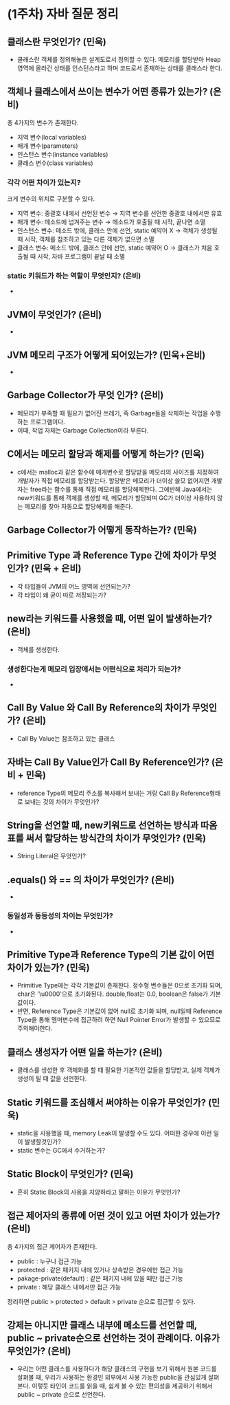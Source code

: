 # (1주차) 자바 질문 정리
## 클래스란 무엇인가? (민욱)
- 클래스란 객체를 정의해놓은 설계도로서 정의할 수 있다.
  메모리를 할당받아 Heap영역에 올라간 상태를 인스턴스라고 하며
  코드로서 존재하는 상태를 클래스라 한다.
## 객체나 클래스에서 쓰이는 변수가 어떤 종류가 있는가? (은비)
총 4가지의 변수가 존재한다.
- 지역 변수(local variables)
- 매개 변수(parameters)
- 인스턴스 변수(instance variables)
- 클래스 변수(class variables)
### 각각 어떤 차이가 있는지?
크게 변수의 위치로 구분할 수 있다.
- 지역 변수: 중괄호 내에서 선언된 변수
→ 지역 변수를 선언한 중괄호 내에서만 유효
- 매개 변수: 메소드에 넘겨주는 변수
→ 메소드가 호출될 때 시작, 끝나면 소멸
- 인스턴스 변수: 메소드 밖에, 클래스 안에 선언, static 예약어 X
→ 객체가 생성될 때 시작, 객체를 참조하고 있는 다른 객체가 없으면 소멸
- 클래스 변수: 메소드 밖에, 클래스 안에 선언, static 예약어 O
→ 클래스가 처음 호출될 때 시작, 자바 프로그램이 끝날 때 소멸

### static 키워드가 하는 역할이 무엇인지? (은비)
- 

## JVM이 무엇인가? (은비)
- 

## JVM 메모리 구조가 어떻게 되어있는가? (민욱+은비)
- 

## Garbage Collector가 무엇 인가? (은비)
- 메모리가 부족할 때 필요가 없어진 쓰레기, 즉 Garbage들을 삭제하는 작업을 수행하는 프로그램이다.
- 이때, 작업 자체는 Garbage Collection이라 부른다.

## C에서는 메모리 할당과 해제를 어떻게 하는가? (민욱)
- c에서는 malloc과 같은 함수에 매개변수로 할당받을 메모리의 사이즈를 지정하여 개발자가 직접 메모리를 할당받는다. 할당받은 메모리가 더이상 쓸모 없어지면 개발자는 free라는 함수를 통해 직접 메모리를 할당해제한다. 그에반해 Java에서는 new키워드를 통해 객체를 생성할 때, 메모리가 할당되며 GC가 더이상 사용하지 않는 메모리를 찾아 자동으로 할당해제를 해준다.
## Garbage Collector가 어떻게 동작하는가? (민욱)

## Primitive Type 과 Reference Type 간에 차이가 무엇인가? (민욱 + 은비)
- 각 타입들이 JVM의 어느 영역에 선언되는가?
- 각 타입이 왜 굳이 따로 저장되는가?

## new라는 키워드를 사용했을 때, 어떤 일이 발생하는가? (은비)
- 객체를 생성한다.
### 생성한다는게 메모리 입장에서는 어떤식으로 처리가 되는가?
- 

## Call By Value 와 Call By Reference의 차이가 무엇인가? (은비)
- Call By Value는 참조하고 있는 클래스

## 자바는 Call By Value인가 Call By Reference인가? (은비 + 민욱)
- reference Type의 메모리 주소를 복사해서 보내는 거랑 Call By Reference형태로 보내는 것의 차이가 무엇인가?

## String을 선언할 때, new키워드로 선언하는 방식과 따옴표를 써서 할당하는 방식간의 차이가 무엇인가? (민욱)
- String Literal은 무엇인가?

## .equals() 와 == 의 차이가 무엇인가? (은비)
- 
### 동일성과 동등성의 차이는 무엇인가?
- 

## Primitive Type과 Reference Type의 기본 값이 어떤 차이가 있는가? (민욱)
- Primitive Type에는 각각 기본값이 존재한다. 정수형 변수들은 0으로 초기화 되며, char은 '\u0000'으로 초기화된다. double,float는 0.0, boolean은 false가 기본값이다.
- 반면, Reference Type은 기본값이 없어 null로 초기화 되며, null일때 Reference Type을 통해 멤머변수에 접근하려 하면 Null Pointer Error가 발생할 수 있으므로 주의해야한다.

## 클래스 생성자가 어떤 일을 하는가? (은비)
- 클래스를 생성한 후 객체화를 할 때 필요한 기본적인 값들을 할당받고, 실제 객체가 생성이 될 때 값을 선언한다.

## Static 키워드를 조심해서 써야하는 이유가 무엇인가? (민욱)
- static을 사용했을 때, memory Leak이 발생할 수도 있다. 어떠한 경우에 이런 일이 발생할것인가?
- static 변수는 GC에서 수거하는가?

## Static Block이 무엇인가? (민욱)
- 흔히 Static Block의 사용을 지양하라고 말하는 이유가 무엇인가?

## 접근 제어자의 종류에 어떤 것이 있고 어떤 차이가 있는가? (은비)
총 4가지의 접근 제어자가 존재한다.
- public : 누구나 접근 가능
- protected : 같은 패키지 내에 있거나 상속받은 경우에만 접근 가능
- pakage-private(default) : 같은 패키지 내에 있을 때만 접근 가능
- private : 해당 클래스 내에서만 접근 가능

정리하면 public > protected > default > private 순으로 접근할 수 있다.

## 강제는 아니지만 클래스 내부에 메소드를 선언할 때, public ~ private순으로 선언하는 것이 관례이다. 이유가 무엇인가? (은비)
- 우리는 어떤 클래스를 사용하다가 해당 클래스의 구현을 보기 위해서 원본 코드를 살펴볼 때, 우리가 사용하는 환경인 외부에서 사용 가능한 public을 관심있게 살펴본다. 이렇듯 타인이 코드를 읽을 때, 쉽게 볼 수 있는 편의성을 제공하기 위해서 public ~ private 순으로 선언한다.
